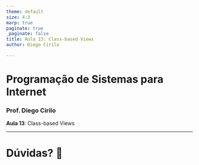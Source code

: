 ```yaml
---
theme: default
size: 4:3
marp: true
paginate: true
_paginate: false
title: Aula 13: Class-based Views
author: Diego Cirilo

---
```

<style>
img {
  display: block;
  margin: 0 auto;
}
</style>

# <!-- fit --> Programação de Sistemas para Internet

### Prof. Diego Cirilo

**Aula 13**: Class-based Views

---
# <!--fit--> Dúvidas? 🤔
